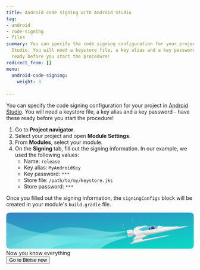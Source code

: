 ```yaml
---
title: Android code signing with Android Studio
tag:
- android
- code-signing
- files
summary: You can specify the code signing configuration for your project in Android
  Studio. You will need a keystore file, a key alias and a key password - have these
  ready before you start the procedure!
redirect_from: []
menu:
  android-code-signing:
    weight: 3

---
```

You can specify the code signing configuration for your project in [Android Studio](https://developer.android.com/studio/). You will need a keystore file, a key alias and a key password - have these ready before you start the procedure!

1. Go to **Project navigator**.
2. Select your project and open **Module Settings**.
3. From **Modules**, select your module.
4. On the **Signing** tab, fill out the signing information. In our example, we used the following values:
   * Name: `release`
   * Key alias: `MyAndroidKey`
   * Key password: `***`
   * Store file: `/path/to/my/keystore.jks`
   * Store password: `***`

Once you filled out the signing information, the `signingConfigs` block will be created in your module's `build.gradle` file.

<div class="banner">
	<img src="/assets/images/banner-bg-888x170.png" style="border: none;">
	<div class="deploy-text">Now you know everything</div>
	<a target="_blank" href="https://app.bitrise.io/dashboard/builds"><button class="button">Go to Bitrise now</button></a>
</div>
